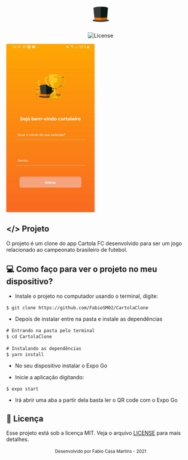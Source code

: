 <h1 align="center">
    <img src=".github/logo.png" alt="icon" height="45" title="Cartola" />
</h1>

<p align="center">
    <img src="https://img.shields.io/static/v1?label=License&message=MIT&color=F5A47D&labelColor=CDCDD1" alt="License" />
</p>

<img src="./.github/Screens.jpg" alt="screen" style="height: 450px;" />

## </> Projeto

O projeto é um clone do app Cartola FC desenvolvido para ser um jogo relacionado ao campeonato brasileiro de futebol.

## :computer: Como faço para ver o projeto no meu dispositivo?

- Instale o projeto no computador usando o terminal, digite:

```
$ git clone https://github.com/FabioSM02/CartolaClone
```

- Depois de instalar entre na pasta e instale as dependências

```
# Entrando na pasta pelo terminal
$ cd CartolaClone

# Instalando as dependências
$ yarn install
```

- No seu dispositivo instalar o Expo Go

- Inicie a aplicação digitando:

```
$ expo start
```

- Irá abrir uma aba a partir dela basta ler o QR code com o Expo Go

## :page_with_curl: Licença

Esse projeto está sob a licença MIT. Veja o arquivo [LICENSE](LICENSE.md) para mais detalhes.



<div align="center">
    <small>Desenvolvido por Fabio Casa Martins - 2021</small>
</div>
